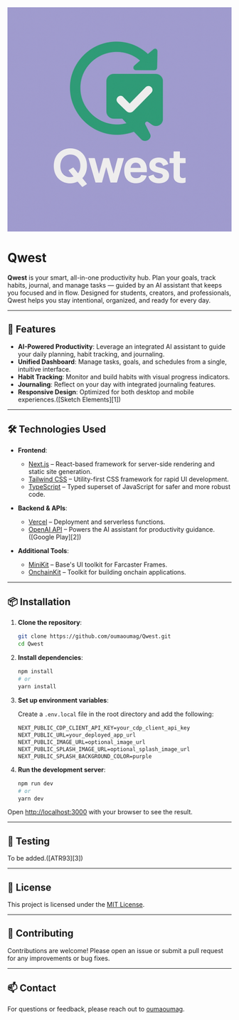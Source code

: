 <img src="https://github.com/oumaoumag/Qwest/blob/main/public/logo.png" alt="logo">

# Qwest

**Qwest** is your smart, all-in-one productivity hub. Plan your goals, track habits, journal, and manage tasks — guided by an AI assistant that keeps you focused and in flow. Designed for students, creators, and professionals, Qwest helps you stay intentional, organized, and ready for every day.

---

## 🚀 Features

* **AI-Powered Productivity**: Leverage an integrated AI assistant to guide your daily planning, habit tracking, and journaling.
* **Unified Dashboard**: Manage tasks, goals, and schedules from a single, intuitive interface.
* **Habit Tracking**: Monitor and build habits with visual progress indicators.
* **Journaling**: Reflect on your day with integrated journaling features.
* **Responsive Design**: Optimized for both desktop and mobile experiences.([Sketch Elements][1])

---

## 🛠️ Technologies Used

* **Frontend**:

  * [Next.js](https://nextjs.org/) – React-based framework for server-side rendering and static site generation.
  * [Tailwind CSS](https://tailwindcss.com/) – Utility-first CSS framework for rapid UI development.
  * [TypeScript](https://www.typescriptlang.org/) – Typed superset of JavaScript for safer and more robust code.

* **Backend & APIs**:

  * [Vercel](https://vercel.com/) – Deployment and serverless functions.
  * [OpenAI API](https://openai.com/api/) – Powers the AI assistant for productivity guidance.([Google Play][2])

* **Additional Tools**:

  * [MiniKit](https://docs.base.org/minikit) – Base's UI toolkit for Farcaster Frames.
  * [OnchainKit](https://www.base.org/) – Toolkit for building onchain applications.

---

## 📦 Installation

1. **Clone the repository**:

   ```bash
   git clone https://github.com/oumaoumag/Qwest.git
   cd Qwest
   ```



2. **Install dependencies**:

   ```bash
   npm install
   # or
   yarn install
   ```



3. **Set up environment variables**:

   Create a `.env.local` file in the root directory and add the following:

   ```env
   NEXT_PUBLIC_CDP_CLIENT_API_KEY=your_cdp_client_api_key
   NEXT_PUBLIC_URL=your_deployed_app_url
   NEXT_PUBLIC_IMAGE_URL=optional_image_url
   NEXT_PUBLIC_SPLASH_IMAGE_URL=optional_splash_image_url
   NEXT_PUBLIC_SPLASH_BACKGROUND_COLOR=purple
   ```



4. **Run the development server**:

   ```bash
   npm run dev
   # or
   yarn dev
   ```



Open [http://localhost:3000](http://localhost:3000) with your browser to see the result.

---

## 🧪 Testing

To be added.([ATR93][3])

---

## 📄 License

This project is licensed under the [MIT License](LICENSE).

---

## 🙌 Contributing

Contributions are welcome! Please open an issue or submit a pull request for any improvements or bug fixes.

---

## 📫 Contact

For questions or feedback, please reach out to [oumaoumag](https://github.com/oumaoumag).

